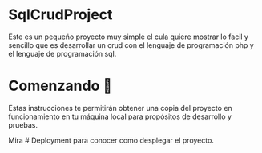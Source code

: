 # SqlCrudProject

Este es un pequeño proyecto muy simple el cula quiere mostrar lo facil y sencillo que es desarrollar un crud con el lenguaje de programación php y el lenguaje de programación sql.

# Comenzando 🚀

Estas instrucciones te permitirán obtener una copia del proyecto en funcionamiento en tu máquina local para propósitos de desarrollo y pruebas.

Mira # Deployment para conocer como desplegar el proyecto.
